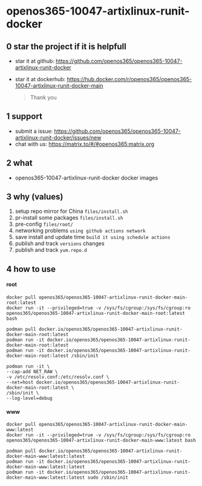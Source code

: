 # openos365-10047-artixlinux-runit-docker

## 0 star the project if it is helpfull

* star it at github: https://github.com/openos365/openos365-10047-artixlinux-runit-docker
* star it at dockerhub: https://hub.docker.com/r/openos365/openos365-10047-artixlinux-runit-docker-main

  > Thank you

## 1 support

* submit a issue: https://github.com/openos365/openos365-10047-artixlinux-runit-docker/issues/new
* chat with us: https://matrix.to/#/#openos365:matrix.org

## 2 what

* openos365-10047-artixlinux-runit-docker docker images
  
## 3 why (values)

1. setup repo mirror for China `files/install.sh`
1. pr-install some packages `files/install.sh`
1. pre-config `files/root/`
1. networking problems `using github actions network`
1. save install and update time `build it using schedule actions`
1. publish and track `versions` changes
1. publish and track `yum.repo.d`

## 4 how to use

#### root
```
docker pull openos365/openos365-10047-artixlinux-runit-docker-main-root:latest
docker run -it --privileged=true -v /sys/fs/cgroup:/sys/fs/cgroup:ro openos365/openos365-10047-artixlinux-runit-docker-main-root:latest bash

podman pull docker.io/openos365/openos365-10047-artixlinux-runit-docker-main-root:latest
podman run -it docker.io/openos365/openos365-10047-artixlinux-runit-docker-main-root:latest
podman run -it docker.io/openos365/openos365-10047-artixlinux-runit-docker-main-root:latest /sbin/init

podman run -it \
--cap-add NET_RAW \
-v /etc/resolv.conf:/etc/resolv.conf \
--net=host docker.io/openos365/openos365-10047-artixlinux-runit-docker-main-root:latest \
/sbin/init \
--log-level=debug

```
#### www

```
docker pull openos365/openos365-10047-artixlinux-runit-docker-main-www:latest
docker run -it --privileged=true -v /sys/fs/cgroup:/sys/fs/cgroup:ro openos365/openos365-10047-artixlinux-runit-docker-main-www:latest bash

podman pull docker.io/openos365/openos365-10047-artixlinux-runit-docker-main-www:latest:latest
podman run -it docker.io/openos365/openos365-10047-artixlinux-runit-docker-main-www:latest:latest
podman run -it docker.io/openos365/openos365-10047-artixlinux-runit-docker-main-www:latest:latest sudo /sbin/init
```
